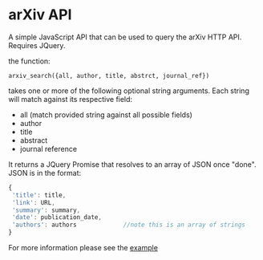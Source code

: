 # arXiv API
A simple JavaScript API that can be used to query the arXiv HTTP API. Requires JQuery.

the function:
```
arxiv_search({all, author, title, abstrct, journal_ref}) 
```

takes one or more of the following optional string arguments. Each string will match against its respective field:
* all (match provided string against all possible fields)
* author
* title
* abstract
* journal reference

It returns a JQuery Promise that resolves to an array of JSON once "done". JSON is in the format:

```javascript
{
 'title': title,
 'link': URL,
 'summary': summary,
 'date': publication_date,
 'authors': authors             //note this is an array of strings
}
```

For more information please see the [example](example.html)
